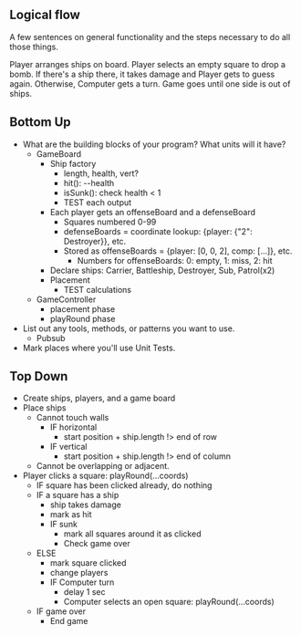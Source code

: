 ## Logical flow

A few sentences on general functionality and the steps necessary to do all those things.

Player arranges ships on board. Player selects an empty square to drop a bomb. If there's a ship there, it takes damage and Player gets to guess again. Otherwise, Computer gets a turn. Game goes until one side is out of ships.

## Bottom Up

-   What are the building blocks of your program? What units will it have?
    -   GameBoard
        -   Ship factory
            -   length, health, vert?
            -   hit(): --health
            -   isSunk(): check health < 1
            -   TEST each output
        -   Each player gets an offenseBoard and a defenseBoard
            -   Squares numbered 0-99
            -   defenseBoards = coordinate lookup: {player: {"2": Destroyer}}, etc.
            -   Stored as offenseBoards = {player: [0, 0, 2], comp: [...]}, etc.
                -   Numbers for offenseBoards: 0: empty, 1: miss, 2: hit
        -   Declare ships: Carrier, Battleship, Destroyer, Sub, Patrol(x2)
        -   Placement
            -   TEST calculations
    -   GameController
        -   placement phase
        -   playRound phase
-   List out any tools, methods, or patterns you want to use.
    -   Pubsub
-   Mark places where you'll use Unit Tests.

## Top Down

-   Create ships, players, and a game board
-   Place ships
    -   Cannot touch walls
        -   IF horizontal
            -   start position + ship.length !> end of row
        -   IF vertical
            -   start position + ship.length !> end of column
    -   Cannot be overlapping or adjacent.
-   Player clicks a square: playRound(...coords)
    -   IF square has been clicked already, do nothing
    -   IF a square has a ship
        -   ship takes damage
        -   mark as hit
        -   IF sunk
            -   mark all squares around it as clicked
            -   Check game over
    -   ELSE
        -   mark square clicked
        -   change players
        -   IF Computer turn
            -   delay 1 sec
            -   Computer selects an open square: playRound(...coords)
    -   IF game over
        -   End game
